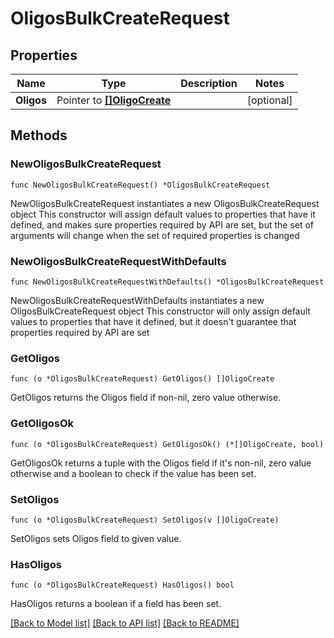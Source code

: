 # OligosBulkCreateRequest

## Properties

Name | Type | Description | Notes
------------ | ------------- | ------------- | -------------
**Oligos** | Pointer to [**[]OligoCreate**](OligoCreate.md) |  | [optional] 

## Methods

### NewOligosBulkCreateRequest

`func NewOligosBulkCreateRequest() *OligosBulkCreateRequest`

NewOligosBulkCreateRequest instantiates a new OligosBulkCreateRequest object
This constructor will assign default values to properties that have it defined,
and makes sure properties required by API are set, but the set of arguments
will change when the set of required properties is changed

### NewOligosBulkCreateRequestWithDefaults

`func NewOligosBulkCreateRequestWithDefaults() *OligosBulkCreateRequest`

NewOligosBulkCreateRequestWithDefaults instantiates a new OligosBulkCreateRequest object
This constructor will only assign default values to properties that have it defined,
but it doesn't guarantee that properties required by API are set

### GetOligos

`func (o *OligosBulkCreateRequest) GetOligos() []OligoCreate`

GetOligos returns the Oligos field if non-nil, zero value otherwise.

### GetOligosOk

`func (o *OligosBulkCreateRequest) GetOligosOk() (*[]OligoCreate, bool)`

GetOligosOk returns a tuple with the Oligos field if it's non-nil, zero value otherwise
and a boolean to check if the value has been set.

### SetOligos

`func (o *OligosBulkCreateRequest) SetOligos(v []OligoCreate)`

SetOligos sets Oligos field to given value.

### HasOligos

`func (o *OligosBulkCreateRequest) HasOligos() bool`

HasOligos returns a boolean if a field has been set.


[[Back to Model list]](../README.md#documentation-for-models) [[Back to API list]](../README.md#documentation-for-api-endpoints) [[Back to README]](../README.md)


